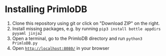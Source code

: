# Installing PrimloDB

1. Clone this repository using git or click on "Download ZIP" on the right.
2. Install missing packages, e.g. by running `pip3 install bottle appdirs pyyaml jinja2`
3. Open a terminal, go to the PrimloDB directory and run `python3 PrimloDB.py`
4. Open [`http://localhost:8080/`](http://localhost:8080/) in your browser
